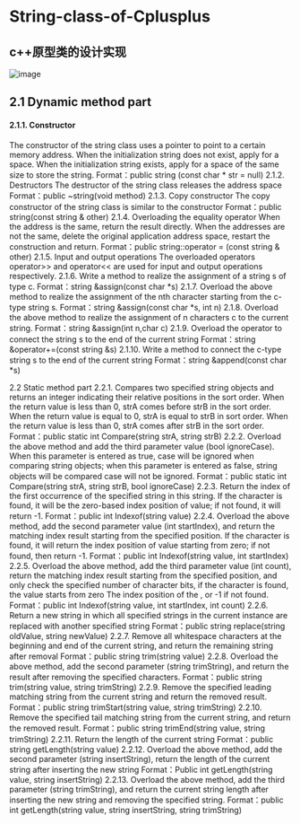 # String-class-of-Cplusplus
## c++原型类的设计实现


![image](https://user-images.githubusercontent.com/50736666/119653428-e5b2d000-be59-11eb-98d6-8a3e0e13db34.png)

## 2.1 Dynamic method part
#### 2.1.1. Constructor
The constructor of the string class uses a pointer to point to a certain memory address. When the initialization string does not exist, apply for a space. When the initialization string exists, apply for a space of the same size to store the string.
Format：public string (const char * str = null)
2.1.2. 
Destructors
The destructor of the string class releases the address space
Format：public ~string(void method)
2.1.3. 
Copy constructor
The copy constructor of the string class is similar to the constructor
Format：public string(const string & other)
2.1.4. 
Overloading the equality operator
When the address is the same, return the result directly. When the addresses are not the same, delete the original application address space, restart the construction and return.
Format：public string::operator = (const string & other)
2.1.5. 
Input and output operations
The overloaded operators operator>> and operator<< are used for input and output operations respectively.
2.1.6. 
Write a method to realize the assignment of a string s of type c.
Format：string &assign(const char *s)
2.1.7. 
Overload the above method to realize the assignment of the nth character starting from the c-type string s.
Format：string &assign(const char *s, int n)
2.1.8. 
Overload the above method to realize the assignment of n characters c to the current string.
Format：string &assign(int n,char c)
2.1.9. 
Overload the operator to connect the string s to the end of the current string
Format：string &operator+=(const string &s)
2.1.10. 
Write a method to connect the c-type string s to the end of the current string
Format：string &append(const char *s)



2.2 Static method part
2.2.1. 
Compares two specified string objects and returns an integer indicating their relative positions in the sort order.
When the return value is less than 0, strA comes before strB in the sort order. When the return value is equal to 0, strA is equal to strB in sort order. When the return value is less than 0, strA comes after strB in the sort order.
Format：public static int Compare(string strA, string strB)
2.2.2. 
Overload the above method and add the third parameter value (bool ignoreCase). When this parameter is entered as true, case will be ignored when comparing string objects; when this parameter is entered as false, string objects will be compared case will not be ignored.
Format：public static int Compare(string strA, string strB, bool ignoreCase)
2.2.3. 
Return the index of the first occurrence of the specified string in this string. If the character is found, it will be the zero-based index position of value; if not found, it will return -1.
Format：public int Indexof(string value)
2.2.4. 
Overload the above method, add the second parameter value (int startIndex), and return the matching index result starting from the specified position. If the character is found, it will return the index position of value starting from zero; if not found, then return -1.
Format：public int Indexof(string value, int startIndex)
2.2.5. 
Overload the above method, add the third parameter value (int count), return the matching index result starting from the specified position, and only check the specified number of character bits, if the character is found, the value starts from zero The index position of the , or -1 if not found.
Format：public int Indexof(string value, int startIndex, int count)
2.2.6. 
Return a new string in which all specified strings in the current instance are replaced with another specified string
Format：public string replace(string oldValue, string newValue)
2.2.7. 
Remove all whitespace characters at the beginning and end of the current string, and return the remaining string after removal
Format：public string trim(string value)
2.2.8. 
Overload the above method, add the second parameter (string trimString), and return the result after removing the specified characters.
Format：public string trim(string value, string trimString)
2.2.9. 
Remove the specified leading matching string from the current string and return the removed result.
Format：public string trimStart(string value, string trimString)
2.2.10. 
Remove the specified tail matching string from the current string, and return the removed result.
Format：public string trimEnd(string value, string trimString)
2.2.11. 
Return the length of the current string
Format：public string getLength(string value)
2.2.12. 
Overload the above method, add the second parameter (string insertString), return the length of the current string after inserting the new string
Format：Public int getLength(string value, string insertString)
2.2.13. 
Overload the above method, add the third parameter (string trimString), and return the current string length after inserting the new string and removing the specified string.
Format：public int getLength(string value, string insertString, string trimString)
